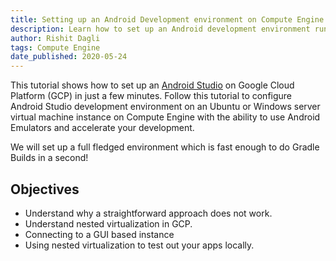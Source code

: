 ```yaml
---
title: Setting up an Android Development environment on Compute Engine
description: Learn how to set up an Android development environment running on the Compute Engine.
author: Rishit Dagli
tags: Compute Engine
date_published: 2020-05-24
---
```


This tutorial shows how to set up an [Android Studio](https://developer.android.com/studio) on
Google Cloud Platform (GCP) in just a few minutes. Follow this tutorial to configure
Android Studio development environment on an Ubuntu or Windows server virtual machine instance on Compute Engine with the ability 
to use Android Emulators and accelerate your development.

We will set up a full fledged environment which is fast enough to do Gradle Builds in a second!

## Objectives

* Understand why a straightforward approach does not work.
* Understand nested virtualization in GCP.
* Connecting to a GUI based instance
* Using nested virtualization to test out your apps locally.
